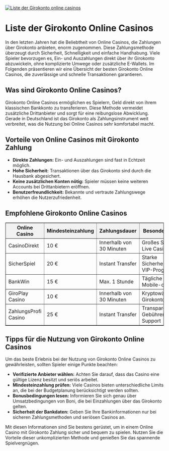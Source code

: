 [![Liste der Girokonto online casinos](https://123-caf.pages.dev/gitsignup.png)](https://vrmoo.ru/Bt82HjjY)

<h1>Liste der Girokonto Online Casinos</h1>  <p>In den letzten Jahren hat die Beliebtheit von Online Casinos, die Zahlungen über Girokonto anbieten, enorm zugenommen. Diese Zahlungsmethode überzeugt durch Sicherheit, Schnelligkeit und einfache Handhabung. Viele Spieler bevorzugen es, Ein- und Auszahlungen direkt über ihr Girokonto abzuwickeln, ohne komplizierte Umwege oder zusätzliche E-Wallets. Im Folgenden präsentieren wir eine Übersicht der besten Girokonto Online Casinos, die zuverlässige und schnelle Transaktionen garantieren.</p>  <h2>Was sind Girokonto Online Casinos?</h2>  <p>Girokonto Online Casinos ermöglichen es Spielern, Geld direkt von ihrem klassischen Bankkonto zu transferieren. Diese Methode vermeidet zusätzliche Drittanbieter und sorgt für eine reibungslose Abwicklung. Gerade in Deutschland ist das Girokonto als Zahlungsinstrument weit verbreitet, was die Nutzung bei Online Casinos sehr komfortabel macht.</p>  <h2>Vorteile von Online Casinos mit Girokonto Zahlung</h2> <ul> <li><strong>Direkte Zahlungen:</strong> Ein- und Auszahlungen sind fast in Echtzeit möglich.</li> <li><strong>Hohe Sicherheit:</strong> Transaktionen über das Girokonto sind durch die Hausbank abgesichert.</li> <li><strong>Keine zusätzlichen Konten nötig:</strong> Spieler müssen keine weiteren Accounts bei Drittanbietern eröffnen.</li> <li><strong>Benutzerfreundlichkeit:</strong> Bekannte und vertraute Zahlungswege erhöhen die Nutzerzufriedenheit.</li> </ul>  <h2>Empfohlene Girokonto Online Casinos</h2>  <table border="1" cellpadding="8" cellspacing="0" style="border-collapse: collapse; width: 100%;"> <thead> <tr style="background-color: #f2f2f2;"> <th>Online Casino</th> <th>Mindesteinzahlung</th> <th>Zahlungsdauer</th> <th>Besondere Features</th> </tr> </thead> <tbody> <tr> <td>CasinoDirekt</td> <td>10 €</td> <td>Innerhalb von 30 Minuten</td> <td>Großes Spielangebot, Live Casino</td> </tr> <tr> <td>SicherSpiel</td> <td>20 €</td> <td>Instant Transfer</td> <td>Starke Sicherheitsstandards, VIP-Programme</td> </tr> <tr> <td>BankWin</td> <td>15 €</td> <td>Max. 1 Stunde</td> <td>Tägliche Boni, Mobile-optimiert</td> </tr> <tr> <td>GiroPlay Casino</td> <td>10 €</td> <td>Innerhalb von 30 Minuten</td> <td>Kryptowährungen & Girokonto kombiniert</td> </tr> <tr> <td>ZahlungsProfi Casino</td> <td>25 €</td> <td>Instant Transfer</td> <td>Transparente Gebühren, schneller Support</td> </tr> </tbody> </table>  <h2>Tipps für die Nutzung von Girokonto Online Casinos</h2>  <p>Um das beste Erlebnis bei der Nutzung von Girokonto Online Casinos zu gewährleisten, sollten Spieler einige Punkte beachten:</p>  <ul> <li><strong>Verifizierte Anbieter wählen:</strong> Achten Sie darauf, dass das Casino eine gültige Lizenz besitzt und seriös arbeitet.</li> <li><strong>Mindesteinzahlung prüfen:</strong> Viele Casinos bieten unterschiedliche Limits an, die bei der Budgetplanung berücksichtigt werden sollten.</li> <li><strong>Bonusbedingungen lesen:</strong> Informieren Sie sich genau über Umsatzbedingungen von Boni, die bei Einzahlungen über das Girokonto gelten.</li> <li><strong>Sicherheit der Bankdaten:</strong> Geben Sie Ihre Bankinformationen nur bei sicheren Zahlungsmethoden und seriösen Casinos an.</li> </ul>  <p>Mit diesen Informationen sind Sie bestens gerüstet, um in einem Online Casino mit Girokonto Zahlung sicher und bequem zu spielen. Nutzen Sie die Vorteile dieser unkomplizierten Methode und genießen Sie das spannende Spielvergnügen.</p>